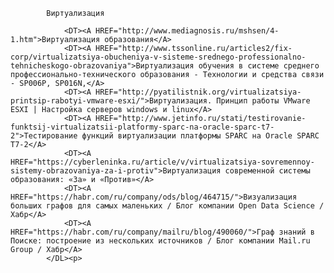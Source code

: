 			Виртуализация
			
				<DT><A HREF="http://www.mediagnosis.ru/mshsen/4-1.htm">Виртуализация образования</A>
				<DT><A HREF="http://www.tssonline.ru/articles2/fix-corp/virtualizatsiya-obucheniya-v-sisteme-srednego-professionalno-tehnicheskogo-obrazovaniya">Виртуализация обучения в системе среднего профессионально-технического образования - Технологии и средства связи - SP006P, SP016N,</A>
				<DT><A HREF="http://pyatilistnik.org/virtualizatsiya-printsip-rabotyi-vmware-esxi/">Виртуализация. Принцип работы VMware ESXI | Настройка серверов windows и linux</A>
				<DT><A HREF="http://www.jetinfo.ru/stati/testirovanie-funktsij-virtualizatsii-platformy-sparc-na-oracle-sparc-t7-2">Тестирование функций виртуализации платформы SPARC на Oracle SPARC T7-2</A>
				<DT><A HREF="https://cyberleninka.ru/article/v/virtualizatsiya-sovremennoy-sistemy-obrazovaniya-za-i-protiv">Виртуализация современной системы образования: «За» и «Против»</A>
				<DT><A HREF="https://habr.com/ru/company/ods/blog/464715/">Визуализация больших графов для самых маленьких / Блог компании Open Data Science / Хабр</A>
				<DT><A HREF="https://habr.com/ru/company/mailru/blog/490060/">Граф знаний в Поиске: построение из нескольких источников / Блог компании Mail.ru Group / Хабр</A>
			</DL><p>
